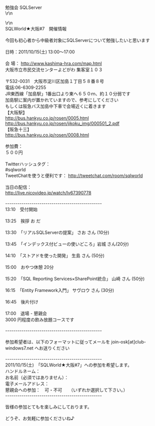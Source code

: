 <div class=\"pico_tags\">勉強会 SQLServer</div>\r\n<p><a id=\"top_of_pico_body\" name=\"top_of_pico_body\"></a></p>\r\n<div
    id=\"pico_body\" class=\"pico_body\">
    SQLWorld★大阪#7　開催情報<br /><br />今回も初心者から中級者対象にSQLServerについて勉強したいと思います<br /><br />日時：2011/10/15(土)
    13:00～17:00<br /><br />会 場： <a href=\"http://www.kashima-hra.com/map.html\"
        target=\"_blank\">http://www.kashima-hra.com/map.html</a><br /> 大阪市立市民交流センターよどがわ 集客室１０３<br /><br />
    〒532-0031　大阪市淀川区加島１丁目５８番８号<br /> 電話:06-6309-2255<br /> JR東西線「加島駅」1番出口より東へ６５０ｍ、約１０分弱です<br />
    加島駅に案内が置かれていますので、参考にしてください <br /> もしくは阪急バス加島中下車で会場近くに着きます<br /> 【大阪駅】<br /> <a
        href=\"http://bus.hankyu.co.jp/rosen/0005.html\"
        target=\"_blank\">http://bus.hankyu.co.jp/rosen/0005.html</a><br /> <a
        href=\"http://bus.hankyu.co.jp/rosen/jikoku_img/000501_2.pdf\"
        target=\"_blank\">http://bus.hankyu.co.jp/rosen/jikoku_img/000501_2.pdf</a><br /> 【阪急十三】<br /> <a
        href=\"http://bus.hankyu.co.jp/rosen/0008.html\"
        target=\"_blank\">http://bus.hankyu.co.jp/rosen/0008.html</a><br /><br />参加費：<br />
    ５００円<br /><br />Twitterハッシュタグ：<br /> #sqlworld<br /> TweetChatを使うと便利です： <a
        href=\"http://tweetchat.com/room/sqlworld\"
        target=\"_blank\">http://tweetchat.com/room/sqlworld</a><br /><br />当日の配信：<br /> <a
        href=\"http://live.nicovideo.jp/watch/lv67390778\"
        target=\"_blank\">http://live.nicovideo.jp/watch/lv67390778</a><br /><br />------------------------------------------------<br />13:10　受付開始<br /><br />13:25　挨拶
    お だ<br /><br />13:30　「リアルSQLServerの提案」 さお さん (10分)<br /><br />13:45　「インデックス付ビューの使いどころ」岩城
    さん(20分)<br /><br />14:10　「ストアドを使った開発」 生島 さん (50分)<br /><br />15:00　おやつ休憩 20分<br /><br />15:20　「SQL Reporting
    Services&times;SharePoint統合」 山崎 さん (50分)<br /><br />16:15　「Entity Framework入門」 サヴロウ さん (30分)
    <br /><br />16:45　後片付け<br /><br />17:00　退場 - 懇親会<br /> 3000
    円程度の飲み放題コースです<br /><br />------------------------------------------------<br /><br />参加希望者は、以下のフォーマットに従ってメールを
    join-osk[at]club-windows7.net
    へお送りください<br /><br />------------------------------------------------<br />2011/10/15(土)　「SQLWorld★大阪#7」への参加を希望します。<br />ハンドルネーム：<br />お名前（必須ではありません）：<br />電子メールアドレス：<br />懇親会への参加：　可・不可　　（いずれか選択して下さい。）<br />------------------------------------------------<br /><br />皆様の参加とてもを楽しみにしております。<br /><br />どうぞ、お気軽に参加くださいね♪
</div>